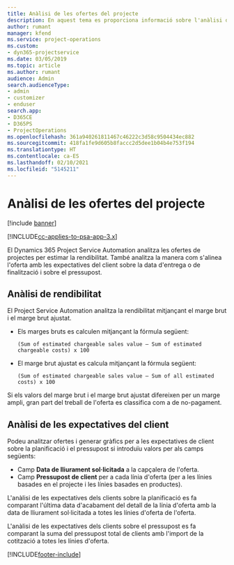 ```yaml
---
title: Anàlisi de les ofertes del projecte
description: En aquest tema es proporciona informació sobre l'anàlisi de les ofertes del projecte.
author: rumant
manager: kfend
ms.service: project-operations
ms.custom:
- dyn365-projectservice
ms.date: 03/05/2019
ms.topic: article
ms.author: rumant
audience: Admin
search.audienceType:
- admin
- customizer
- enduser
search.app:
- D365CE
- D365PS
- ProjectOperations
ms.openlocfilehash: 361a940261811467c46222c3d58c9504434ec882
ms.sourcegitcommit: 418fa1fe9d605b8faccc2d5dee1b04b4e753f194
ms.translationtype: HT
ms.contentlocale: ca-ES
ms.lasthandoff: 02/10/2021
ms.locfileid: "5145211"
---
```

# <a name="analysis-of-project-quotes"></a>Anàlisi de les ofertes del projecte

[!include [banner](../includes/psa-now-project-operations.md)]

[!INCLUDE[cc-applies-to-psa-app-3.x](../includes/cc-applies-to-psa-app-3x.md)]

El Dynamics 365 Project Service Automation analitza les ofertes de projectes per estimar la rendibilitat. També analitza la manera com s'alinea l'oferta amb les expectatives del client sobre la data d'entrega o de finalització i sobre el pressupost.

## <a name="profitability-analysis"></a>Anàlisi de rendibilitat

El Project Service Automation analitza la rendibilitat mitjançant el marge brut i el marge brut ajustat.

- Els marges bruts es calculen mitjançant la fórmula següent:

  `
    (Sum of estimated chargeable sales value – Sum of estimated chargeable costs) x 100
  `
- El marge brut ajustat es calcula mitjançant la fórmula següent:

  `
    (Sum of estimated chargeable sales value – Sum of all estimated costs) x 100
  `

Si els valors del marge brut i el marge brut ajustat difereixen per un marge ampli, gran part del treball de l'oferta es classifica com a de no-pagament.

## <a name="analysis-of-customer-expectations"></a>Anàlisi de les expectatives del client

Podeu analitzar ofertes i generar gràfics per a les expectatives de client sobre la planificació i el pressupost si introduïu valors per als camps següents:

- Camp **Data de lliurament sol·licitada** a la capçalera de l'oferta.
- Camp **Pressupost de client** per a cada línia d'oferta (per a les línies basades en el projecte i les línies basades en productes).

L'anàlisi de les expectatives dels clients sobre la planificació es fa comparant l'última data d'acabament del detall de la línia d'oferta amb la data de lliurament sol·licitada a totes les línies d'oferta de l'oferta.

L'anàlisi de les expectatives dels clients sobre el pressupost es fa comparant la suma del pressupost total de clients amb l'import de la cotització a totes les línies d'oferta.


[!INCLUDE[footer-include](../includes/footer-banner.md)]